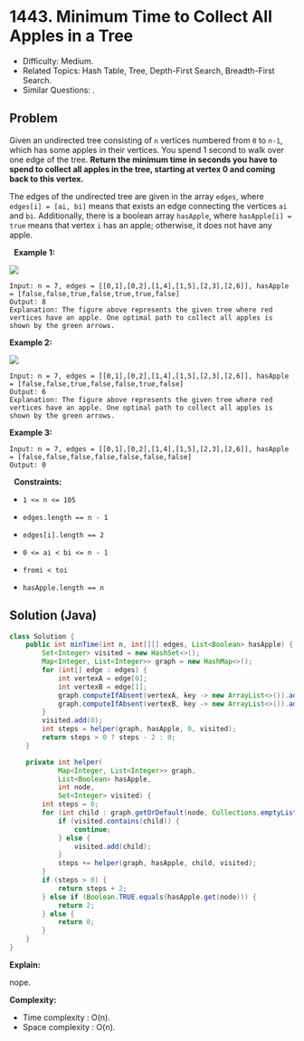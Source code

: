 # 1443. Minimum Time to Collect All Apples in a Tree

- Difficulty: Medium.
- Related Topics: Hash Table, Tree, Depth-First Search, Breadth-First Search.
- Similar Questions: .

## Problem

Given an undirected tree consisting of ```n``` vertices numbered from ```0``` to ```n-1```, which has some apples in their vertices. You spend 1 second to walk over one edge of the tree. **Return the minimum time in seconds you have to spend to collect all apples in the tree, starting at **vertex 0** and coming back to this vertex.**

The edges of the undirected tree are given in the array ```edges```, where ```edges[i] = [ai, bi]``` means that exists an edge connecting the vertices ```ai``` and ```bi```. Additionally, there is a boolean array ```hasApple```, where ```hasApple[i] = true``` means that vertex ```i``` has an apple; otherwise, it does not have any apple.

 
**Example 1:**

![](https://assets.leetcode.com/uploads/2020/04/23/min_time_collect_apple_1.png)

```
Input: n = 7, edges = [[0,1],[0,2],[1,4],[1,5],[2,3],[2,6]], hasApple = [false,false,true,false,true,true,false]
Output: 8 
Explanation: The figure above represents the given tree where red vertices have an apple. One optimal path to collect all apples is shown by the green arrows.  
```

**Example 2:**

![](https://assets.leetcode.com/uploads/2020/04/23/min_time_collect_apple_2.png)

```
Input: n = 7, edges = [[0,1],[0,2],[1,4],[1,5],[2,3],[2,6]], hasApple = [false,false,true,false,false,true,false]
Output: 6
Explanation: The figure above represents the given tree where red vertices have an apple. One optimal path to collect all apples is shown by the green arrows.  
```

**Example 3:**

```
Input: n = 7, edges = [[0,1],[0,2],[1,4],[1,5],[2,3],[2,6]], hasApple = [false,false,false,false,false,false,false]
Output: 0
```

 
**Constraints:**


	
- ```1 <= n <= 105```
	
- ```edges.length == n - 1```
	
- ```edges[i].length == 2```
	
- ```0 <= ai < bi <= n - 1```
	
- ```fromi < toi```
	
- ```hasApple.length == n```



## Solution (Java)

```java
class Solution {
    public int minTime(int n, int[][] edges, List<Boolean> hasApple) {
        Set<Integer> visited = new HashSet<>();
        Map<Integer, List<Integer>> graph = new HashMap<>();
        for (int[] edge : edges) {
            int vertexA = edge[0];
            int vertexB = edge[1];
            graph.computeIfAbsent(vertexA, key -> new ArrayList<>()).add(vertexB);
            graph.computeIfAbsent(vertexB, key -> new ArrayList<>()).add(vertexA);
        }
        visited.add(0);
        int steps = helper(graph, hasApple, 0, visited);
        return steps > 0 ? steps - 2 : 0;
    }

    private int helper(
            Map<Integer, List<Integer>> graph,
            List<Boolean> hasApple,
            int node,
            Set<Integer> visited) {
        int steps = 0;
        for (int child : graph.getOrDefault(node, Collections.emptyList())) {
            if (visited.contains(child)) {
                continue;
            } else {
                visited.add(child);
            }
            steps += helper(graph, hasApple, child, visited);
        }
        if (steps > 0) {
            return steps + 2;
        } else if (Boolean.TRUE.equals(hasApple.get(node))) {
            return 2;
        } else {
            return 0;
        }
    }
}
```

**Explain:**

nope.

**Complexity:**

* Time complexity : O(n).
* Space complexity : O(n).
